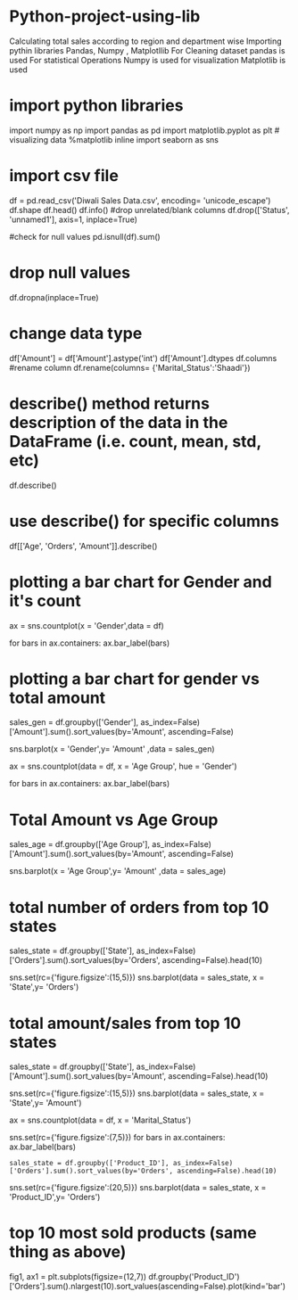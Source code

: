 # Python-project-using-lib
Calculating total sales according to region and department wise
Importing pythin libraries
Pandas, Numpy , Matplotllib
For Cleaning dataset pandas is used
For statistical Operations Numpy is used
for visualization Matplotlib is used


# import python libraries

import numpy as np 
import pandas as pd 
import matplotlib.pyplot as plt # visualizing data
%matplotlib inline
import seaborn as sns
# import csv file
df = pd.read_csv('Diwali Sales Data.csv', encoding= 'unicode_escape')
df.shape
df.head()
df.info()
#drop unrelated/blank columns
df.drop(['Status', 'unnamed1'], axis=1, inplace=True)

#check for null values
pd.isnull(df).sum()
# drop null values
df.dropna(inplace=True)
# change data type
df['Amount'] = df['Amount'].astype('int')
df['Amount'].dtypes
df.columns
#rename column
df.rename(columns= {'Marital_Status':'Shaadi'})
# describe() method returns description of the data in the DataFrame (i.e. count, mean, std, etc)
df.describe()
# use describe() for specific columns
df[['Age', 'Orders', 'Amount']].describe()

# plotting a bar chart for Gender and it's count

ax = sns.countplot(x = 'Gender',data = df)

for bars in ax.containers:
    ax.bar_label(bars)
# plotting a bar chart for gender vs total amount

sales_gen = df.groupby(['Gender'], as_index=False)['Amount'].sum().sort_values(by='Amount', ascending=False)

sns.barplot(x = 'Gender',y= 'Amount' ,data = sales_gen)

ax = sns.countplot(data = df, x = 'Age Group', hue = 'Gender')

for bars in ax.containers:
    ax.bar_label(bars)
# Total Amount vs Age Group
sales_age = df.groupby(['Age Group'], as_index=False)['Amount'].sum().sort_values(by='Amount', ascending=False)

sns.barplot(x = 'Age Group',y= 'Amount' ,data = sales_age)
# total number of orders from top 10 states

sales_state = df.groupby(['State'], as_index=False)['Orders'].sum().sort_values(by='Orders', ascending=False).head(10)

sns.set(rc={'figure.figsize':(15,5)})
sns.barplot(data = sales_state, x = 'State',y= 'Orders')

# total amount/sales from top 10 states

sales_state = df.groupby(['State'], as_index=False)['Amount'].sum().sort_values(by='Amount', ascending=False).head(10)

sns.set(rc={'figure.figsize':(15,5)})
sns.barplot(data = sales_state, x = 'State',y= 'Amount')

ax = sns.countplot(data = df, x = 'Marital_Status')

sns.set(rc={'figure.figsize':(7,5)})
for bars in ax.containers:
    ax.bar_label(bars)

    sales_state = df.groupby(['Product_ID'], as_index=False)['Orders'].sum().sort_values(by='Orders', ascending=False).head(10)

sns.set(rc={'figure.figsize':(20,5)})
sns.barplot(data = sales_state, x = 'Product_ID',y= 'Orders')
# top 10 most sold products (same thing as above)

fig1, ax1 = plt.subplots(figsize=(12,7))
df.groupby('Product_ID')['Orders'].sum().nlargest(10).sort_values(ascending=False).plot(kind='bar')
